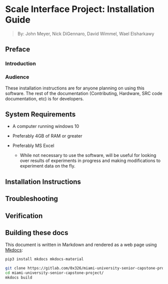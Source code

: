 [Mkdocs]: https://www.mkdocs.org/

# Scale Interface Project: Installation Guide

> By: John Meyer, Nick DiGennaro, David Wimmel, Wael Elsharkawy

## Preface

### Introduction

### Audience

These installation instructions are for anyone planning on using this
software. The rest of the documentation (Contributing, Hardware, SRC code
documentation, etc) is for developers.

## System Requirements

* A computer running windows 10

* Preferably 4GB of RAM or greater

* Preferably MS Excel

    * While not necessary to use the software, will be useful for looking over
      results of experiments in progress and making modifications to experiment
      data on the fly.

## Installation Instructions

## Troubleshooting

## Verification

## Building these docs

This document is written in Markdown and rendered as a web page using [Mkdocs]:

```bash
pip3 install mkdocs mkdocs-material

git clone https://gitlab.com/0x326/miami-university-senior-capstone-project.git
cd miami-university-senior-capstone-project/
mkdocs build
```
